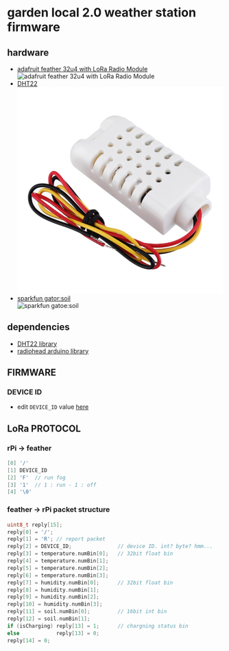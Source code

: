 # garden local 2.0 weather station firmware
## hardware
- [adafruit feather 32u4 with LoRa Radio Module](https://learn.adafruit.com/adafruit-feather-32u4-radio-with-lora-radio-module/overview)<br/>
![adafruit feather 32u4 with LoRa Radio Module](https://cdn-learn.adafruit.com/assets/assets/000/031/665/medium800/feather_3078_iso_ORIG.jpg?1460519340)
- [DHT22](https://www.techshenzhen.com/goods/goods_view.php?goodsNo=1000004069)<br/>
![DHT22](./assets/DHT22.jpg)
- [sparkfun gator:soil](https://www.sparkfun.com/products/15272)<br/>
![sparkfun gatoe:soil](https://cdn.sparkfun.com//assets/parts/1/3/7/4/5/15272-SparkFun_gator-soil_-_micro-bit_Accessory_Board-01c.jpg)

## dependencies
- [DHT22 library](https://github.com/adafruit/DHT-sensor-library)
- [radiohead arduino library](https://www.airspayce.com/mikem/arduino/RadioHead/index.html)

## FIRMWARE
### DEVICE ID
- edit `DEVICE_ID` value [here](https://github.com/gardenlocal/feather-weatherReportLoRa/blob/bd03f9be059233e7553800a424d56836bf4526c5/featherFirmware/featherFirmware.ino#L11)

## LoRa PROTOCOL

### rPi -> feather
``` C++
[0] '/'
[1] DEVICE_ID
[2] 'F'  // run fog
[3] '1'  // 1 : run - 1 : off
[4] '\0'
```

### feather -> rPi packet structure

``` c++
uint8_t reply[15];
reply[0] = '/';
reply[1] = 'R'; // report packet
reply[2] = DEVICE_ID;               // device ID. int? byte? hmm...
reply[3] = temperature.numBin[0];   // 32bit float bin
reply[4] = temperature.numBin[1];
reply[5] = temperature.numBin[2];
reply[6] = temperature.numBin[3];
reply[7] = humidity.numBin[0];      // 32bit float bin
reply[8] = humidity.numBin[1];
reply[9] = humidity.numBin[2];
reply[10] = humidity.numBin[3];
reply[11] = soil.numBin[0];         // 16bit int bin
reply[12] = soil.numBin[1];
if (isCharging) reply[13] = 1;      // chargning status bin
else            reply[13] = 0;
reply[14] = 0;
```